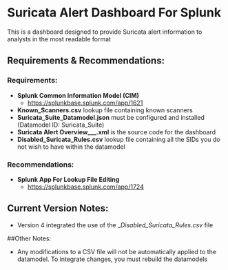 # Suricata Alert Dashboard For Splunk
This is a dashboard designed to provide Suricata alert information to analysts in the most readable format

## Requirements & Recommendations:
### Requirements:
- **Splunk Common Information Model (CIM)**
  - https://splunkbase.splunk.com/app/1621
- **Known_Scanners.csv** lookup file containing known scanners
- **Suricata_Suite_Datamodel.json** must be configured and installed (Datamodel ID: Suricata_Suite)
- **Suricata Alert Overview___.xml** is the source code for the dashboard
- **Disabled_Suricata_Rules.csv** lookup file containing all the SIDs you do not wish to have within the datamodel
### Recommendations: 
- **Splunk App For Lookup File Editing**
  - https://splunkbase.splunk.com/app/1724

## Current Version Notes:
- Version 4 integrated the use of the __Disabled_Suricata_Rules.csv_ file

##Other Notes:
- Any modifications to a CSV file will not be automatically applied to the datamodel. To integrate changes, you must rebuild the datamodels
